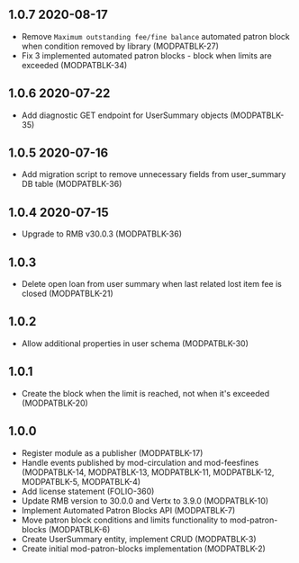 ## 1.0.7 2020-08-17
* Remove `Maximum outstanding fee/fine balance` automated patron block when condition removed by library (MODPATBLK-27)
* Fix 3 implemented automated patron blocks - block when limits are exceeded (MODPATBLK-34)

## 1.0.6 2020-07-22
* Add diagnostic GET endpoint for UserSummary objects (MODPATBLK-35)

## 1.0.5 2020-07-16
* Add migration script to remove unnecessary fields from user_summary DB table (MODPATBLK-36)

## 1.0.4 2020-07-15
* Upgrade to RMB v30.0.3 (MODPATBLK-36)

## 1.0.3
* Delete open loan from user summary when last related lost item fee is closed (MODPATBLK-21)

## 1.0.2
* Allow additional properties in user schema (MODPATBLK-30)

## 1.0.1
* Create the block when the limit is reached, not when it's exceeded (MODPATBLK-20)

## 1.0.0
* Register module as a publisher (MODPATBLK-17)
* Handle events published by mod-circulation and mod-feesfines (MODPATBLK-14, MODPATBLK-13, MODPATBLK-11, MODPATBLK-12, MODPATBLK-5, MODPATBLK-4)
* Add license statement (FOLIO-360)
* Update RMB version to 30.0.0 and Vertx to 3.9.0 (MODPATBLK-10)
* Implement Automated Patron Blocks API (MODPATBLK-7)
* Move patron block conditions and limits functionality to mod-patron-blocks (MODPATBLK-6)
* Create UserSummary entity, implement CRUD (MODPATBLK-3)
* Create initial mod-patron-blocks implementation (MODPATBLK-2) 
